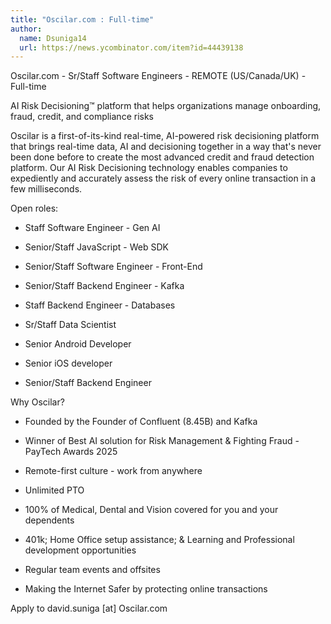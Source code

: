 ```yaml
---
title: "Oscilar.com : Full-time"
author:
  name: Dsuniga14
  url: https://news.ycombinator.com/item?id=44439138
---
```


<JobNavigation />

Oscilar.com - Sr&#x2F;Staff Software Engineers - REMOTE (US&#x2F;Canada&#x2F;UK) - Full-time

AI Risk Decisioning™ platform that helps organizations manage onboarding, fraud, credit, and compliance risks

Oscilar is a first-of-its-kind real-time, AI-powered risk decisioning platform that brings real-time data, AI and decisioning together in a way that&#x27;s never been done before to create the most advanced credit and fraud detection platform. Our AI Risk Decisioning technology enables companies to expediently and accurately assess the risk of every online transaction in a few milliseconds.

Open roles:

- Staff Software Engineer - Gen AI

- Senior&#x2F;Staff JavaScript - Web SDK

- Senior&#x2F;Staff Software Engineer - Front-End

- Senior&#x2F;Staff Backend Engineer - Kafka

- Staff Backend Engineer - Databases

- Sr&#x2F;Staff Data Scientist

- Senior Android Developer

- Senior iOS developer

- Senior&#x2F;Staff Backend Engineer

Why Oscilar?
- Founded by the Founder of Confluent (8.45B) and Kafka

- Winner of Best AI solution for Risk Management &amp; Fighting Fraud - PayTech Awards 2025

- Remote-first culture - work from anywhere

- Unlimited PTO

- 100% of Medical, Dental and Vision covered for you and your dependents

- 401k; Home Office setup assistance; &amp; Learning and Professional development opportunities

- Regular team events and offsites

- Making the Internet Safer by protecting online transactions

Apply to david.suniga [at] Oscilar.com
<JobApplication />
